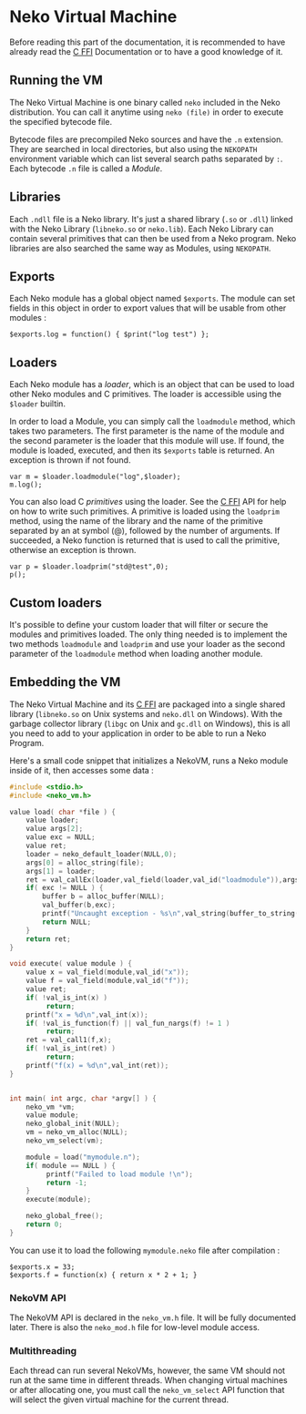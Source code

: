 # Neko Virtual Machine

Before reading this part of the documentation, it is recommended to have already read the [C FFI](/doc/ffi) Documentation or to have a good knowledge of it.

## Running the VM

The Neko Virtual Machine is one binary called `neko` included in the Neko distribution. You can call it anytime using `neko (file)` in order to execute the specified bytecode file.

Bytecode files are precompiled Neko sources and have the `.n` extension. They are searched in local directories, but also using the `NEKOPATH` environment variable which can list several search paths separated by `:`. Each bytecode `.n` file is called a *Module*.

## Libraries

Each `.ndll` file is a Neko library. It's just a shared library (`.so` or `.dll`) linked with the Neko Library (`libneko.so` or `neko.lib`). Each Neko Library can contain several primitives that can then be used from a Neko program. Neko libraries are also searched the same way as Modules, using `NEKOPATH`.

## Exports

Each Neko module has a global object named `$exports`. The module can set fields in this object in order to export values that will be usable from other modules :

```neko
$exports.log = function() { $print("log test") };
```

## Loaders

Each Neko module has a *loader*, which is an object that can be used to load other Neko modules and C primitives. The loader is accessible using the `$loader` builtin.

In order to load a Module, you can simply call the `loadmodule` method, which takes two parameters. The first parameter is the name of the module and the second parameter is the loader that this module will use. If found, the module is loaded, executed, and then its `$exports` table is returned. An exception is thrown if not found.

```neko
var m = $loader.loadmodule("log",$loader);
m.log();
```

You can also load C *primitives* using the loader. See the [C FFI](/doc/ffi/) API for help on how to write such primitives. A primitive is loaded using the `loadprim` method, using the name of the library and the name of the primitive separated by an at symbol (@), followed by the number of arguments. If succeeded, a Neko function is returned that is used to call the primitive, otherwise an exception is thrown.

```neko
var p = $loader.loadprim("std@test",0);
p();
```

## Custom loaders

It's possible to define your custom loader that will filter or secure the modules and primitives loaded. The only thing needed is to implement the two methods `loadmodule` and `loadprim` and use your loader as the second parameter of the `loadmodule` method when loading another module.


## Embedding the VM

The Neko Virtual Machine and its [C FFI](/doc/ffi/) are packaged into a single shared library (`libneko.so` on Unix systems and `neko.dll` on Windows). With the garbage collector library (`libgc` on Unix and `gc.dll` on Windows), this is all you need to add to your application in order to be able to run a Neko Program.

Here's a small code snippet that initializes a NekoVM, runs a Neko module inside of it, then accesses some data :

```c
#include <stdio.h>
#include <neko_vm.h>

value load( char *file ) {
    value loader;
    value args[2];
    value exc = NULL;
    value ret;
    loader = neko_default_loader(NULL,0);
    args[0] = alloc_string(file);
    args[1] = loader;
    ret = val_callEx(loader,val_field(loader,val_id("loadmodule")),args,2,&exc);
    if( exc != NULL ) {
        buffer b = alloc_buffer(NULL);
        val_buffer(b,exc);
        printf("Uncaught exception - %s\n",val_string(buffer_to_string(b)));
        return NULL;
    }
    return ret;
}

void execute( value module ) {
    value x = val_field(module,val_id("x"));
    value f = val_field(module,val_id("f"));
    value ret;
    if( !val_is_int(x) )
         return;
    printf("x = %d\n",val_int(x));
    if( !val_is_function(f) || val_fun_nargs(f) != 1 )
         return;
    ret = val_call1(f,x);
    if( !val_is_int(ret) )
         return;
    printf("f(x) = %d\n",val_int(ret));
}


int main( int argc, char *argv[] ) {
    neko_vm *vm;
    value module;
    neko_global_init(NULL);
    vm = neko_vm_alloc(NULL);
    neko_vm_select(vm);

    module = load("mymodule.n");
    if( module == NULL ) {
         printf("Failed to load module !\n");
         return -1;
    }
    execute(module);

    neko_global_free();
    return 0;
}

```

You can use it to load the following `mymodule.neko` file after compilation :

```neko
$exports.x = 33;
$exports.f = function(x) { return x * 2 + 1; }
```

### NekoVM API

The NekoVM API is declared in the `neko_vm.h` file. It will be fully documented later. There is also the `neko_mod.h` file for low-level module access.

### Multithreading

Each thread can run several NekoVMs, however, the same VM should not run at the same time in different threads. When changing virtual machines or after allocating one, you must call the `neko_vm_select` API function that will select the given virtual machine for the current thread.
